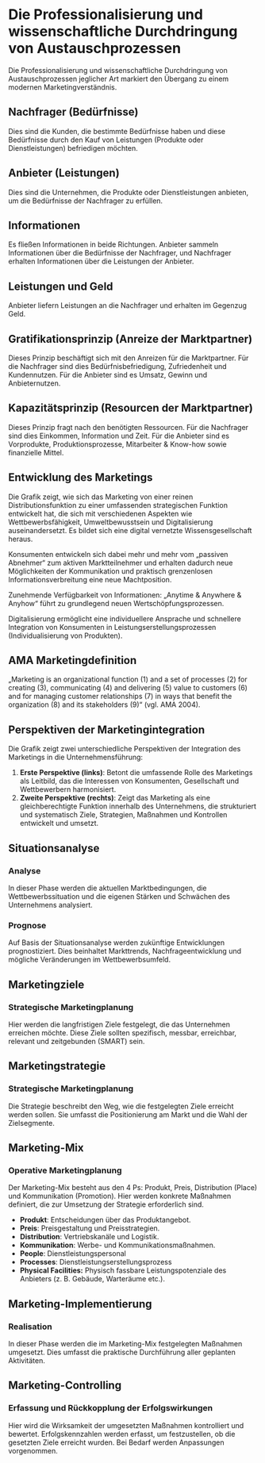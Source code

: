 
# Die Professionalisierung und wissenschaftliche Durchdringung von Austauschprozessen

Die Professionalisierung und wissenschaftliche Durchdringung von Austauschprozessen jeglicher Art markiert den Übergang zu einem modernen Marketingverständnis.

## Nachfrager (Bedürfnisse)

Dies sind die Kunden, die bestimmte Bedürfnisse haben und diese Bedürfnisse durch den Kauf von Leistungen (Produkte oder Dienstleistungen) befriedigen möchten.

## Anbieter (Leistungen)

Dies sind die Unternehmen, die Produkte oder Dienstleistungen anbieten, um die Bedürfnisse der Nachfrager zu erfüllen.

## Informationen

Es fließen Informationen in beide Richtungen. Anbieter sammeln Informationen über die Bedürfnisse der Nachfrager, und Nachfrager erhalten Informationen über die Leistungen der Anbieter.

## Leistungen und Geld

Anbieter liefern Leistungen an die Nachfrager und erhalten im Gegenzug Geld.

## Gratifikationsprinzip (Anreize der Marktpartner)

Dieses Prinzip beschäftigt sich mit den Anreizen für die Marktpartner. Für die Nachfrager sind dies Bedürfnisbefriedigung, Zufriedenheit und Kundennutzen. Für die Anbieter sind es Umsatz, Gewinn und Anbieternutzen.

## Kapazitätsprinzip (Resourcen der Marktpartner)

Dieses Prinzip fragt nach den benötigten Ressourcen. Für die Nachfrager sind dies Einkommen, Information und Zeit. Für die Anbieter sind es Vorprodukte, Produktionsprozesse, Mitarbeiter & Know-how sowie finanzielle Mittel.

## Entwicklung des Marketings

Die Grafik zeigt, wie sich das Marketing von einer reinen Distributionsfunktion zu einer umfassenden strategischen Funktion entwickelt hat, die sich mit verschiedenen Aspekten wie Wettbewerbsfähigkeit, Umweltbewusstsein und Digitalisierung auseinandersetzt. Es bildet sich eine digital vernetzte Wissensgesellschaft heraus.

Konsumenten entwickeln sich dabei mehr und mehr vom „passiven Abnehmer“ zum aktiven Marktteilnehmer und erhalten dadurch neue Möglichkeiten der Kommunikation und praktisch grenzenlosen Informationsverbreitung eine neue Machtposition.

Zunehmende Verfügbarkeit von Informationen: „Anytime & Anywhere & Anyhow“ führt zu grundlegend neuen Wertschöpfungsprozessen.

Digitalisierung ermöglicht eine individuellere Ansprache und schnellere Integration von Konsumenten in Leistungserstellungsprozessen (Individualisierung von Produkten).

## AMA Marketingdefinition

„Marketing is an organizational function (1) and a set of processes (2) for creating (3), communicating (4) and delivering (5) value to customers (6) and for managing customer relationships (7) in ways that benefit the organization (8) and its stakeholders (9)“ (vgl. AMA 2004).

## Perspektiven der Marketingintegration

Die Grafik zeigt zwei unterschiedliche Perspektiven der Integration des Marketings in die Unternehmensführung:

1. **Erste Perspektive (links)**: Betont die umfassende Rolle des Marketings als Leitbild, das die Interessen von Konsumenten, Gesellschaft und Wettbewerbern harmonisiert.
2. **Zweite Perspektive (rechts)**: Zeigt das Marketing als eine gleichberechtigte Funktion innerhalb des Unternehmens, die strukturiert und systematisch Ziele, Strategien, Maßnahmen und Kontrollen entwickelt und umsetzt.

## Situationsanalyse

### Analyse

In dieser Phase werden die aktuellen Marktbedingungen, die Wettbewerbssituation und die eigenen Stärken und Schwächen des Unternehmens analysiert.

### Prognose

Auf Basis der Situationsanalyse werden zukünftige Entwicklungen prognostiziert. Dies beinhaltet Markttrends, Nachfrageentwicklung und mögliche Veränderungen im Wettbewerbsumfeld.

## Marketingziele

### Strategische Marketingplanung

Hier werden die langfristigen Ziele festgelegt, die das Unternehmen erreichen möchte. Diese Ziele sollten spezifisch, messbar, erreichbar, relevant und zeitgebunden (SMART) sein.

## Marketingstrategie

### Strategische Marketingplanung

Die Strategie beschreibt den Weg, wie die festgelegten Ziele erreicht werden sollen. Sie umfasst die Positionierung am Markt und die Wahl der Zielsegmente.

## Marketing-Mix

### Operative Marketingplanung

Der Marketing-Mix besteht aus den 4 Ps: Produkt, Preis, Distribution (Place) und Kommunikation (Promotion). Hier werden konkrete Maßnahmen definiert, die zur Umsetzung der Strategie erforderlich sind.

- **Produkt**: Entscheidungen über das Produktangebot.
- **Preis**: Preisgestaltung und Preisstrategien.
- **Distribution**: Vertriebskanäle und Logistik.
- **Kommunikation**: Werbe- und Kommunikationsmaßnahmen.
- **People**: Dienstleistungspersonal
- **Processes**: Dienstleistungserstellungsprozess
- **Physical Facilities:** Physisch fassbare Leistungspotenziale des Anbieters (z. B. Gebäude, 
Warteräume etc.).

## Marketing-Implementierung

### Realisation

In dieser Phase werden die im Marketing-Mix festgelegten Maßnahmen umgesetzt. Dies umfasst die praktische Durchführung aller geplanten Aktivitäten.

## Marketing-Controlling

### Erfassung und Rückkopplung der Erfolgswirkungen

Hier wird die Wirksamkeit der umgesetzten Maßnahmen kontrolliert und bewertet. Erfolgskennzahlen werden erfasst, um festzustellen, ob die gesetzten Ziele erreicht wurden. Bei Bedarf werden Anpassungen vorgenommen.
```
